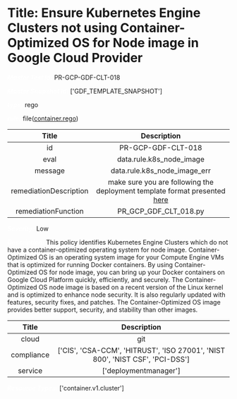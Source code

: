 



# Title: Ensure Kubernetes Engine Clusters not using Container-Optimized OS for Node image in Google Cloud Provider


***<font color="white">Master Test Id:</font>*** PR-GCP-GDF-CLT-018

***<font color="white">Master Snapshot Id:</font>*** ['GDF_TEMPLATE_SNAPSHOT']

***<font color="white">type:</font>*** rego

***<font color="white">rule:</font>*** file([container.rego])  
  
  
  
  

|Title|Description|
| :---: | :---: |
|id|PR-GCP-GDF-CLT-018|
|eval|data.rule.k8s_node_image|
|message|data.rule.k8s_node_image_err|
|remediationDescription|make sure you are following the deployment template format presented <a href='https://cloud.google.com/kubernetes-engine/docs/reference/rest/v1/projects.locations.clusters' target='_blank'>here</a>|
|remediationFunction|PR_GCP_GDF_CLT_018.py|


***<font color="white">Severity:</font>*** Low

***<font color="white">Description:</font>*** This policy identifies Kubernetes Engine Clusters which do not have a container-optimized operating system for node image. Container-Optimized OS is an operating system image for your Compute Engine VMs that is optimized for running Docker containers. By using Container-Optimized OS for node image, you can bring up your Docker containers on Google Cloud Platform quickly, efficiently, and securely. The Container-Optimized OS node image is based on a recent version of the Linux kernel and is optimized to enhance node security. It is also regularly updated with features, security fixes, and patches. The Container-Optimized OS image provides better support, security, and stability than other images.  
  
  

|Title|Description|
| :---: | :---: |
|cloud|git|
|compliance|['CIS', 'CSA-CCM', 'HITRUST', 'ISO 27001', 'NIST 800', 'NIST CSF', 'PCI-DSS']|
|service|['deploymentmanager']|


***<font color="white">Resource Types:</font>*** ['container.v1.cluster']


[container.rego]: https://github.com/prancer-io/prancer-compliance-test/tree/master/google/iac/container.rego
